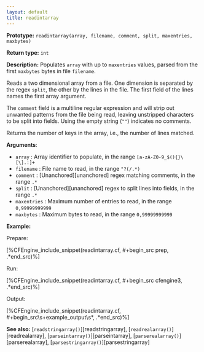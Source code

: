 ```yaml
---
layout: default
title: readintarray
---
```


**Prototype:** `readintarray(array, filename, comment, split, maxentries, maxbytes)`<br>

**Return type:** `int`

**Description:** Populates `array` with up to `maxentries` values, parsed from
the first `maxbytes` bytes in file `filename`.

Reads a two dimensional array from a file. One dimension is separated by the
regex `split`, the other by the lines in the file. The first field of the
lines names the first array argument.

The `comment` field is a multiline regular expression and will strip out
unwanted patterns from the file being read, leaving unstripped characters to be
split into fields. Using the empty string (`""`) indicates no comments.

Returns the number of keys in the array, i.e., the number of
lines matched.

**Arguments**:

* `array` : Array identifier to populate, in the range
`[a-zA-Z0-9_$(){}\[\].:]+`
* `filename` : File name to read, in the range `"?(/.*)`
* `comment` : [Unanchored][unanchored] regex matching comments, in the range `.*`
* `split` : [Unanchored][unanchored] regex to split lines into fields, in the range `.*`
* `maxentries` : Maximum number of entries to read, in the range
`0,99999999999`
* `maxbytes` : Maximum bytes to read, in the range `0,99999999999`

**Example:**

Prepare:

[%CFEngine_include_snippet(readintarray.cf, #\+begin_src prep, .*end_src)%]

Run:

[%CFEngine_include_snippet(readintarray.cf, #\+begin_src cfengine3, .*end_src)%]

Output:

[%CFEngine_include_snippet(readintarray.cf, #\+begin_src\s+example_output\s*, .*end_src)%]

**See also:** [`readstringarray()`][readstringarray], [`readrealarray()`][readrealarray], [`parseintarray()`][parseintarray], [`parserealarray()`][parserealarray], [`parsestringarray()`][parsestringarray]

